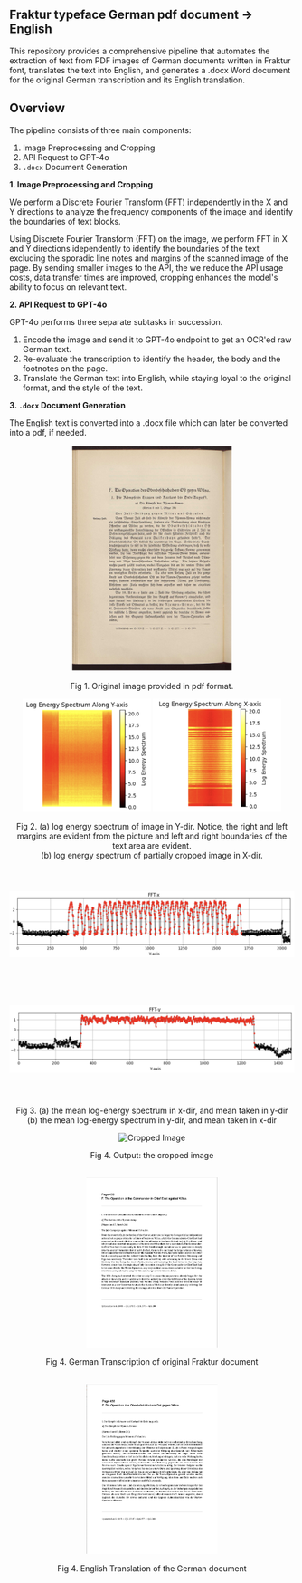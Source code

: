 ## Fraktur typeface German pdf document -> English

This repository provides a comprehensive pipeline that automates the extraction of text from PDF images of German documents written in Fraktur font, translates the text into English, and generates a .docx Word document for the original German transcription and its English translation.

## Overview
The pipeline consists of three main components:

1. Image Preprocessing and Cropping
2. API Request to GPT-4o
3.  `.docx` Document Generation

**1. Image Preprocessing and Cropping**

We perform a Discrete Fourier Transform (FFT) independently in the X and Y directions to analyze the frequency components of the image and identify the boundaries of text blocks.

Using Discrete Fourier Transform (FFT) on the image, we perform FFT in X and Y directions idependently to identify the boundaries of the text excluding the sporadic line notes and margins of the scanned image of the page. By sending smaller images to the API, the we reduce the API usage costs, data transfer times are improved,  cropping enhances the model's ability to focus on relevant text. 

**2.  API Request to GPT-4o**

GPT-4o performs three separate subtasks in succession. 
1.  Encode the image and send it to GPT-4o endpoint to get an OCR'ed raw German text.
2.  Re-evaluate the transcription to identify the header, the body and the footnotes on the page. 
3.  Translate the German text into English, while staying loyal to the original format, and the style of the text.

**3. `.docx` Document Generation**

The English text is converted into a .docx file which can later be converted into a pdf, if needed. 


<div align="center">
  <img src="output/readme figures/456.png" alt="Original Image" style="height: 400px; object-fit: contain;">
  <p>Fig 1. Original image provided in pdf format.</p>
</div>


<div align="center">
  <img src="output/readme figures/FFT-y heatmap.png" alt="FFT-x Form" style="height: 200px; object-fit: contain;">
  <img src="output/readme figures/FFT-x heatmap.png" alt="FFT-x Form" style="height: 200px; object-fit: contain;">
  
  <p>Fig 2. (a) log energy spectrum of image in Y-dir. Notice, the right and left margins are evident from the picture and left and right boundaries of the text area are evident.<br>
  (b) log energy spectrum of partially cropped image in X-dir. </p>
</div>

<div align="center">
  <img src="output/readme figures/FFT-x form.png" alt="FFT-x Form" style="height: 200px; object-fit: contain;">
  <img src="output/readme figures/FFT-y form.png" alt="FFT-x Form" style="height: 200px; object-fit: contain;">

  <p>Fig 3. (a) the mean log-energy spectrum in x-dir, and mean taken in y-dir  <br>
  (b) the mean log-energy spectrum in y-dir, and mean taken in x-dir</p>
</div>


<div align="center">
  <img src="output/readme figures/456_cropped.png" alt="Cropped Image" style="height: 260px; object-fit: contain;">

  <p>Fig 4.  Output: the cropped image</p>
</div>
<br>



<div align="center">
  <img src="output/readme figures/German 456.png" alt="Cropped Image" style="height: 300px; object-fit: contain;">

  <p>Fig 4.  German Transcription of original Fraktur document </p>
</div>
<br>


<div align="center">
  <img src="output/readme figures/English 456.png" alt="Cropped Image" style="height: 300px; object-fit: contain;">

  <p>Fig 4.  English Translation of the German document</p>
</div>

